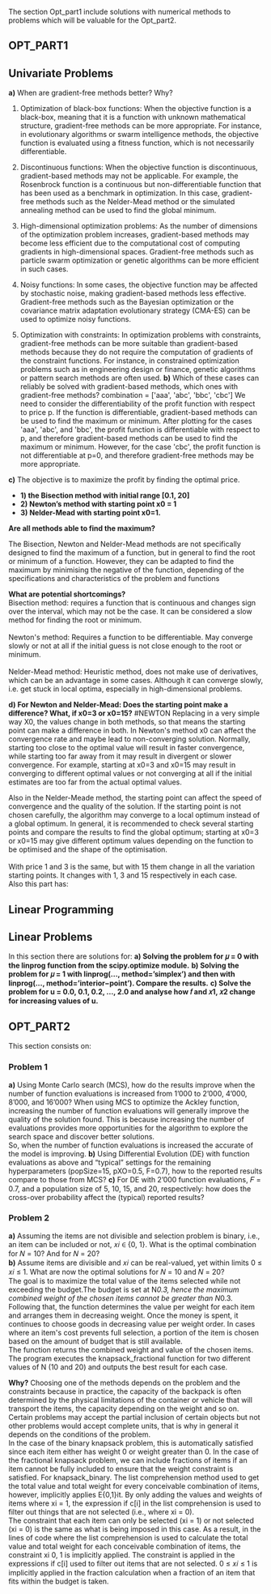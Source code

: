 The section Opt_part1 include solutions with numerical methods to problems which will be valuable for the Opt_part2.
## OPT_PART1
## Univariate Problems
**a)** When are gradient-free methods better? Why?
1. Optimization of black-box functions: When the objective function is a black-box, meaning that it is a function with unknown mathematical structure, gradient-free methods can be more appropriate. For instance, in evolutionary algorithms or swarm intelligence methods, the objective function is evaluated using a fitness function, which is not necessarily differentiable.

2. Discontinuous functions: When the objective function is discontinuous, gradient-based methods may not be applicable. For example, the Rosenbrock function is a continuous but non-differentiable function that has been used as a benchmark in optimization. In this case, gradient-free methods such as the Nelder-Mead method or the simulated annealing method can be used to find the global minimum.

3. High-dimensional optimization problems: As the number of dimensions of the optimization problem increases, gradient-based methods may become less efficient due to the computational cost of computing gradients in high-dimensional spaces. Gradient-free methods such as particle swarm optimization or genetic algorithms can be more efficient in such cases.

4. Noisy functions: In some cases, the objective function may be affected by stochastic noise, making gradient-based methods less effective. Gradient-free methods such as the Bayesian optimization or the covariance matrix adaptation evolutionary strategy (CMA-ES) can be used to optimize noisy functions.

5. Optimization with constraints: In optimization problems with constraints, gradient-free methods can be more suitable than gradient-based methods because they do not require the computation of gradients of the constraint functions. For instance, in constrained optimization problems such as in engineering design or finance, genetic algorithms or pattern search methods are often used.
**b)** Which of these cases can reliably be solved with gradient-based methods, which ones with gradient-free methods?
combination = ['aaa', 'abc', 'bbc', 'cbc']
We need to consider the differentiability of the profit function with respect to price p. If the function is differentiable, gradient-based methods can be used to find the maximum or minimum.
After plotting for the cases 'aaa', 'abc', and 'bbc', the profit function is differentiable with respect to p, and therefore gradient-based methods can be used to find the maximum or minimum. However, for the case 'cbc', the profit function is not differentiable at p=0, and therefore gradient-free methods may be more appropriate.

**c)** The objective is to maximize the profit by finding the optimal price.  
- **1) the Bisection method with initial range [0.1, 20]**
- **2) Newton’s method with starting point x0 = 1**  
- **3) Nelder-Mead with starting point x0=1.**  

**Are all methods able to find the maximum?** <br>  

The Bisection, Newton and Nelder-Mead methods are not specifically designed to
find the maximum of a function, but in general to find the root or minimum of a
function. However, they can be adapted to find the maximum by minimising the
negative of the function, depending of the specifications and characteristics of the
problem and functions

**What are potential shortcomings?**<br>
Bisection method: requires a function that is continuous and changes sign over the interval, which may not be the case. It can be considered a slow method for finding
the root or minimum.<br>
<br>
Newton's method: Requires a function to be differentiable. May converge slowly or
not at all if the initial guess is not close enough to the root or minimum.<br>
<br>
Nelder-Mead method: Heuristic method, does not make use of derivatives, which can
be an advantage in some cases. Although it can converge slowly, i.e. get stuck in
local optima, especially in high-dimensional problems.

**d) For Newton and Nelder-Mead: Does the starting point make a difference? What, if x0=3 or x0=15?**
#NEWTON
Replacing in a very simple way X0, the values change in both methods, so that means the starting point can make a difference in both. In Newton's method x0 can affect the convergence rate and maybe lead to non-converging solution. Normally, starting too close to the optimal value will result in faster convergence, while starting too far away from it may result in divergent or slower convergence. For example, starting at x0=3 and x0=15 may result in converging to different optimal values or not converging at all if the initial estimates are too far from the actual optimal values.

Also in the Nelder-Meade method, the starting point can affect the speed of convergence and the quality of the solution. If the starting point is not chosen carefully, the algorithm may converge to a local optimum instead of a global optimum. In general, it is recommended to check several starting points and compare the results to find the global optimum; starting at x0=3 or x0=15 may give different optimum values depending on the function to be optimised and the shape of the optimisation.
<br>
<br>
With price 1 and 3 is the same, but with 15 them change in all the variation starting points.
It changes with 1, 3 and 15 respectively in each case.  
Also this part has:
## Linear Programming
## Linear Problems 
In this section there are solutions for:
**a) Solving the problem for 𝜇 = 0 with the linprog function from the scipy.optimize module.**
**b) Solving the problem for 𝜇 = 1 with linprog(..., method=’simplex’) and then
with linprog(..., method=’interior−point’). Compare the results.**
**c) Solve the problem for u = 0.0, 0.1, 0.2, ..., 2.0 and analyse how 𝑓 and 𝑥1, 𝑥2
change for increasing values of u.**

## OPT_PART2
This section consists on:  
### Problem 1
**a)** Using Monte Carlo search (MCS), how do the results improve when the number of function evaluations is increased from 1’000 to 2’000, 4’000, 8’000, and 16’000?
When using MCS to optimize the Ackley function, increasing the number of function evaluations will generally improve the quality of the solution found. This is because
increasing the number of evaluations provides more opportunities for the algorithm to explore the search space and discover better solutions.<br>
So, when the number of function evaluations is increased the accurate of the model is improving.
**b)**  Using Differential Evolution (DE) with function evaluations as above and “typical” settings
for the remaining hyperparameters (popSize=15, pXO=0.5, F=0.7), how to the reported
results compare to those from MCS?
**c)** For DE with 2’000 function evaluations, 𝐹 = 0.7, and a population size of 5, 10, 15, and
20, respectively: how does the cross-over probability affect the (typical) reported results?

### Problem 2  
**a)** Assuming the items are not divisible and selection problem is binary, i.e., an item can be
included or not, 𝑥𝑖 ∈ {0, 1}. What is the optimal combination for 𝑁 = 10? And for 𝑁 = 20?  
**b)**  Assume items are divisible and 𝑥𝑖 can be real-valued, yet within limits 0 ≤ 𝑥𝑖 ≤ 1. What are now the optimal solutions for 𝑁 = 10 and 𝑁 = 20?  
The goal is to maximize the total value of the items selected while not exceeding the budget.The budget is set at N*0.3, hence the maximum combined weight of the chosen
items cannot be greater than N*0.3.  
Following that, the function determines the value per weight for each item and arranges them in decreasing weight. Once the money is spent, it continues to choose goods in decreasing value per weight order. In cases where an item's cost prevents full selection, a portion of the item is chosen based on the amount of budget that is still available.  
The function returns the combined weight and value of the chosen items.<br>
The program executes the knapsack_fractional function for two different values of N (10 and 20) and outputs the best result for each case.

**Why?**
Choosing one of the methods depends on the problem and the constraints because in practice, the capacity of the backpack is often determined by the physical limitations of the container or vehicle that will transport the items, the capacity depending on the weight and so on. Certain problems may accept the partial inclusion of certain objects but not other problems would accept complete units, that is why in general it depends on the conditions of the problem.  
In the case of the binary knapsack problem, this is automatically satisfied since each item either has weight 0 or weight greater than 0. In the case of the fractional knapsack problem, we can include fractions of items if an item cannot be fully included to ensure that the weight constraint is satisfied.
For knapsack_binary. The list comprehension method used to get the total value and total weight for every conceivable combination of items, however, implicitly applies E{0,1}it. By only adding the values and weights of items where xi = 1, the expression if c[i] in the list comprehension is used to filter out things that are not selected (i.e., where xi = 0).  
The constraint that each item can only be selected (xi = 1) or not selected (xi = 0) is the same as what is being imposed in this case. As a result, in the lines of code where the list comprehension is used to calculate the total value and total weight for each conceivable combination of items, the constraint xi 0, 1 is implicitly applied. The constraint is applied in the expressions if c[i] used to filter out items that are not selected.
0 ≤ 𝑥𝑖 ≤ 1 is implicitly applied in the fraction calculation when a fraction of an item that fits within the budget is taken.














